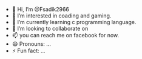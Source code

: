 - 👋 Hi, I’m @Fsadik2966
- 👀 I’m interested in coading and gaming.
- 🌱 I’m currently learning c programming language.
- 💞️ I’m looking to collaborate on 
- 📫 you can reach me on facebook for now.
- 😄 Pronouns: ...
- ⚡ Fun fact: ...

<!---
Fsadik2966/Fsadik2966 is a ✨ special ✨ repository because its `README.md` (this file) appears on your GitHub profile.
You can click the Preview link to take a look at your changes.
--->
